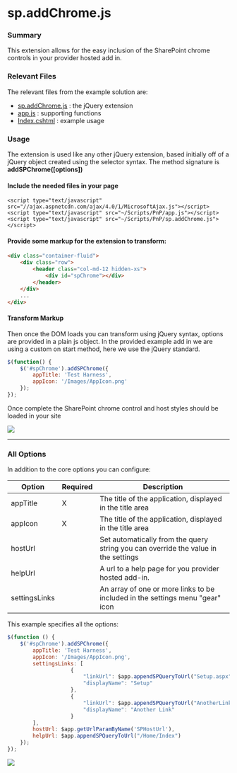 # sp.addChrome.js #

### Summary ###

This extension allows for the easy inclusion of the SharePoint chrome controls in your provider hosted add in.

### Relevant Files ###

The relevant files from the example solution are:

- [sp.addChrome.js](Core.JQueryWeb/Scripts/PnP/sp.addChrome.js) : the jQuery extension
- [app.js](Core.JQueryWeb/Scripts/PnP/app.js) : supporting functions
- [Index.cshtml](Core.JQueryWeb/Views/Home/Index.cshtml) : example usage

### Usage ###

The extension is used like any other jQuery extension, based initially off of a jQuery object created using the selector syntax. The method signature is **addSPChrome([options])**

#### Include the needed files in your page ####

```ASPX
<script type="text/javascript" src="//ajax.aspnetcdn.com/ajax/4.0/1/MicrosoftAjax.js"></script>
<script type="text/javascript" src="~/Scripts/PnP/app.js"></script>
<script type="text/javascript" src="~/Scripts/PnP/sp.addChrome.js"></script>
```

#### Provide some markup for the extension to transform: ####

```HTML
<div class="container-fluid">
    <div class="row">
        <header class="col-md-12 hidden-xs">
            <div id="spChrome"></div>
        </header>
    </div>
	...
</div>
```

#### Transform Markup ####

Then once the DOM loads you can transform using jQuery syntax, options are provided in a plain js object. In the provided example add in we are using a custom on start method, here we use the jQuery standard.

```JavaScript
$(function() {
    $('#spChrome').addSPChrome({
        appTitle: 'Test Harness',
        appIcon: '/Images/AppIcon.png'
    });
});
```

Once complete the SharePoint chrome control and host styles should be loaded in your site

![](http://i.imgur.com/rlHatmn.png)


----

### All Options ###

In addition to the core options you can configure:

**Option** | **Required** | **Description**
---- | ---- | ----
appTitle | X | The title of the application, displayed in the title area
appIcon | X | The title of the application, displayed in the title area
hostUrl |  | Set automatically from the query string you can override the value in the settings
helpUrl |  | A url to a help page for you provider hosted add-in.
settingsLinks |  | An array of one or more links to be included in the settings menu "gear" icon

This example specifies all the options:

```JavaScript
$(function () {
    $('#spChrome').addSPChrome({
        appTitle: 'Test Harness',
        appIcon: '/Images/AppIcon.png',
        settingsLinks: [
                    {
                        "linkUrl": $app.appendSPQueryToUrl("Setup.aspx"),
                        "displayName": "Setup"
                    },
                    {
                        "linkUrl": $app.appendSPQueryToUrl("AnotherLink.aspx"),
                        "displayName": "Another Link"
                    }
        ],
        hostUrl: $app.getUrlParamByName('SPHostUrl'),
        helpUrl: $app.appendSPQueryToUrl("/Home/Index")
    });
});
```

![](http://i.imgur.com/Q7LYZOn.png)
